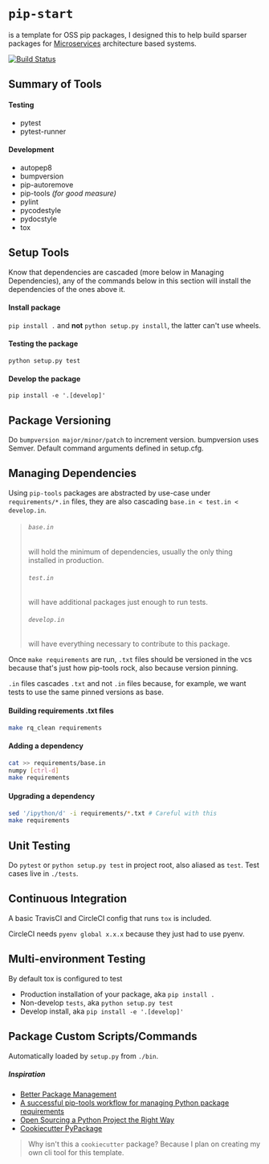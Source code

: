 # `pip-start`

is a template for OSS pip packages, I designed this to help build sparser packages for [Microservices](https://en.wikipedia.org/wiki/Microservices) architecture based systems.

[![Build Status](https://travis-ci.org/hmngwy/pip-start.svg?branch=master)](https://travis-ci.org/hmngwy/pip-start)

## Summary of Tools

#### Testing
- pytest
- pytest-runner

#### Development

- autopep8
- bumpversion
- pip-autoremove
- pip-tools _(for good measure)_
- pylint
- pycodestyle
- pydocstyle
- tox

## Setup Tools
Know that dependencies are cascaded (more below in Managing Dependencies), any of the commands below in this section will install the dependencies of the ones above it.

#### Install package
`pip install .` and __not__ `python setup.py install`, the latter can't use wheels.

#### Testing the package
`python setup.py test`

#### Develop the package
`pip install -e '.[develop]'`

## Package Versioning
Do `bumpversion major/minor/patch`  to increment version. bumpversion uses Semver. Default command arguments defined in setup.cfg.

## Managing Dependencies
Using `pip-tools` packages are abstracted by use-case under `requirements/*.in` files, they are also cascading `base.in < test.in < develop.in`.

> ###### `base.in`
> will hold the minimum of dependencies, usually the only thing installed in production.
> ###### `test.in`
> will have additional packages just enough to run tests.
> ###### `develop.in`
> will have everything necessary to contribute to this package.

Once `make requirements` are run, `.txt` files should be versioned in the vcs because that's just how pip-tools rock, also because version pinning.

`.in` files cascades `.txt` and not `.in` files because, for example, we want tests to use the same pinned versions as base.

#### Building requirements .txt files
```bash
make rq_clean requirements
```

#### Adding a dependency
```bash
cat >> requirements/base.in
numpy [ctrl-d]
make requirements
```

#### Upgrading a dependency
```bash
sed '/ipython/d' -i requirements/*.txt # Careful with this
make requirements
```

## Unit Testing
Do `pytest` or `python setup.py test` in project root, also aliased as `test`. Test cases live in `./tests`.

## Continuous Integration
A basic TravisCI and CircleCI config that runs `tox` is included.

CircleCI needs `pyenv global x.x.x` because they just had to use pyenv.


## Multi-environment Testing
By default tox is configured to test

- Production installation of your package, aka `pip install .`
- Non-develop `tests`, aka `python setup.py test`
- Develop install, aka `pip install -e '.[develop]'`

## Package Custom Scripts/Commands
Automatically loaded by `setup.py` from `./bin`.



##### Inspiration
- [Better Package Management](http://nvie.com/posts/better-package-management/#virtue-2-have-your-envs-reflect-your-specs)
- [A successful pip-tools workflow for managing Python package requirements](http://jamescooke.info/a-successful-pip-tools-workflow-for-managing-python-package-requirements.html)
- [Open Sourcing a Python Project the Right Way](https://jeffknupp.com/blog/2013/08/16/open-sourcing-a-python-project-the-right-way/)
- [Cookiecutter PyPackage](https://github.com/audreyr/cookiecutter-pypackage)

> Why isn't this a `cookiecutter` package?
Because I plan on creating my own cli tool for this template.